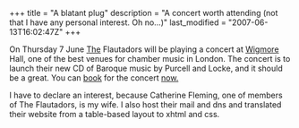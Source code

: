 +++
title = "A blatant plug"
description = "A concert worth attending (not that I have any personal interest. Oh no...)"
last_modified = "2007-06-13T16:02:47Z"
+++


On Thursday 7 June [The][5] Flautadors will be playing a concert at
[Wigmore][6] Hall, one of the best venues for chamber music in London.
The concert is to launch their new CD of Baroque music by Purcell and
Locke, and it should be a great. You can [book][7] for the concert
[now.][8]

I have to declare an interest, because Catherine Fleming, one of
members of The Flautadors, is my wife. I also host their mail and dns
and translated their website from a table-based layout to xhtml and
css.

[1]: http://www.uncarved.com/articles/plug
[2]: http://www.uncarved.com/
[3]: http://www.uncarved.com/articles/contact
[4]: http://www.uncarved.com/login/
[5]: http://www.theflautadors.org/
[6]: http://www.wigmore-hall.org.uk/
[7]: http://www.wigmore-hall.org.uk/concerts/concert_details.cfm?e=36243
[8]: http://www.wigmore-hall.org.uk/concerts/concert_details.cfm?e=36243
[9]: http://www.uncarved.com/tags/thoughts
